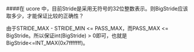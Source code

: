 ####在 ucore 中，目前Stride是采用无符号的32位整数表示。则BigStride应该取多少，才能保证比较的正确性？

由于STRIDE_MAX - STRIDE_MIN <= PASS_MAX，而PASS_MAX <= BigStride。所以保证int(BigStride) > 0即可，也就是BigStride<=INT_MAX(0x7fffffff)。
